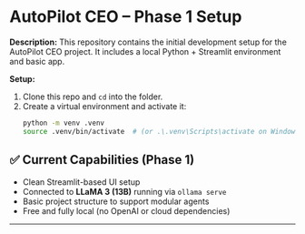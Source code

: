 # AutoPilot CEO – Phase 1 Setup

**Description:** This repository contains the initial development setup for the AutoPilot CEO project. It includes a local Python + Streamlit environment and basic app.

**Setup:**  
1. Clone this repo and `cd` into the folder.  
2. Create a virtual environment and activate it:  
   ```bash
   python -m venv .venv
   source .venv/bin/activate  # (or .\.venv\Scripts\activate on Windows)

## ✅ Current Capabilities (Phase 1)
- Clean Streamlit-based UI setup
- Connected to **LLaMA 3 (13B)** running via `ollama serve`
- Basic project structure to support modular agents
- Free and fully local (no OpenAI or cloud dependencies)

---